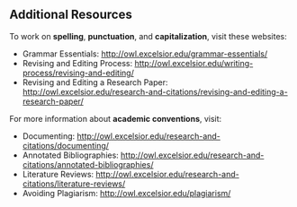## Additional Resources

To work on **spelling**, **punctuation**, and **capitalization**, visit these websites:

* Grammar Essentials: http://owl.excelsior.edu/grammar-essentials/
* Revising and Editing Process: http://owl.excelsior.edu/writing-process/revising-and-editing/
* Revising and Editing a Research Paper: http://owl.excelsior.edu/research-and-citations/revising-and-editing-a-research-paper/

For more information about **academic conventions**, visit:

* Documenting: http://owl.excelsior.edu/research-and-citations/documenting/
* Annotated Bibliographies: http://owl.excelsior.edu/research-and-citations/annotated-bibliographies/
* Literature Reviews: http://owl.excelsior.edu/research-and-citations/literature-reviews/
* Avoiding Plagiarism: http://owl.excelsior.edu/plagiarism/
